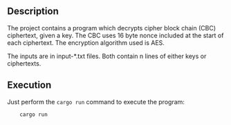 
## Description

The project contains a program which decrypts cipher block chain (CBC) ciphertext, given a key.
The CBC uses 16 byte nonce included at the start of each ciphertext.
The encryption algorithm used is AES.

The inputs are in input-*.txt files. Both contain n lines of either keys or ciphertexts.

## Execution

Just perform the `cargo run` command to execute the program:
```console
    cargo run
```